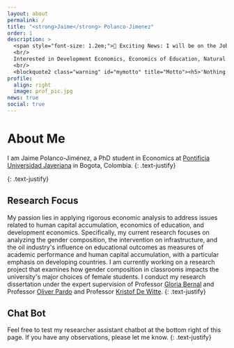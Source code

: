 ```yaml
---
layout: about
permalink: /
title: "<strong>Jaime</strong> Polanco-Jimenez"
order: 1
description: >
  <span style="font-size: 1.2em;">🚀 Exciting News: I will be on the Job Market in 2024/2025!</span>
  <br/>
  Interested in Development Economics, Economics of Education, Natural Resource Economics, and being an enthusiastic data scientist.
  <br/>
  <blockquote2 class="warning" id="mymotto" title="Motto"><h5>'Nothing is built on stone, all is built on sand; but we must build as if the sand were stone.'<br/> – Jorge Luis Borges</h5></blockquote2>
profile:
  align: right
  image: prof_pic.jpg
news: true
social: true
---
```

 
# About Me
I am Jaime Polanco-Jiménez, a PhD student in Economics at [Pontificia Universidad Javeriana](https://www.javeriana.edu.co/) in Bogota, Colombia. 
{: .text-justify}
<!-- Currently, I am a visiting scholar under the supervision of Professor [Kristof De Witte](https://www.kuleuven.be/wieiswie/en/person/00049626) at [Katholieke Universiteit Leuven](https://www.kuleuven.be/english/). -->
{: .text-justify}

## Research Focus


My passion lies in applying rigorous economic analysis to address issues related to human capital accumulation, economics of education, and development economics. Specifically, my current research focuses on analyzing the gender composition, the intervention on infrastructure, and the oil industry's influence on educational outcomes as measures of academic performance and human capital accumulation, with a particular emphasis on developing countries. I am currently working on a research project that examines how gender composition in classrooms impacts the university's major choices of female students. I conduct my research dissertation under the expert supervision of Professor [Gloria Bernal](https://cea.javeriana.edu.co/w/facultad-de-cea-profesores-econom%C3%8Da-17?redirect=%2Fprofesores) and Professor [Oliver Pardo](https://cea.javeriana.edu.co/w/facultad-de-cea-profesores-administraci%C3%93n-24?redirect=%2Fprofesores) and Professor [Kristof De Witte](https://www.kuleuven.be/wieiswie/en/person/00049626).
{: .text-justify}



## Chat Bot

Feel free to test my researcher assistant chatbot at the bottom right of this page. If you have any observations, please let me know. 
{: .text-justify}
 

<script src="https://www.gstatic.com/dialogflow-console/fast/df-messenger/prod/v1/df-messenger.js"></script>
<df-messenger
  location="us-central1"
  project-id="novyye-produkty"
  agent-id="dd6837ef-da45-44f4-b222-ccfaff6ade5b"
  language-code="en">
  <df-messenger-chat-bubble
   chat-title="Jaime Bot">
  </df-messenger-chat-bubble>
</df-messenger>
<style>
  df-messenger {
    z-index: 999;
    position: fixed;
    bottom: 16px;
    right: 16px;  
    chat-width: 480px;	
  } 

</style>

<!-- Google tag (gtag.js) -->
<script async src="https://www.googletagmanager.com/gtag/js?id=G-EHXV39ZW0B"></script>
<script>
  window.dataLayer = window.dataLayer || [];
  function gtag(){dataLayer.push(arguments);}
  gtag('js', new Date());

  gtag('config', 'G-EHXV39ZW0B');
</script>
